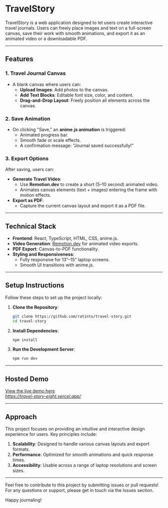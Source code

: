 # TravelStory

TravelStory is a web application designed to let users create interactive travel journals. Users can freely place images and text on a full-screen canvas, save their work with smooth animations, and export it as an animated video or a downloadable PDF.

---

## Features

### 1. Travel Journal Canvas
- A blank canvas where users can:
  - **Upload Images**: Add photos to the canvas.
  - **Add Text Blocks**: Editable font size, color, and content.
  - **Drag-and-Drop Layout**: Freely position all elements across the canvas.

### 2. Save Animation
- On clicking "Save," an **anime.js animation** is triggered:
  - Animated progress bar.
  - Smooth fade or scale effects.
  - A confirmation message: "Journal saved successfully!"

### 3. Export Options
After saving, users can:
- **Generate Travel Video**:
  - Use **Remotion.dev** to create a short (5–10 second) animated video.
  - Animates canvas elements (text + images) entering the frame with motion effects.
- **Export as PDF**:
  - Capture the current canvas layout and export it as a PDF file.

---

## Technical Stack

- **Frontend**: React, TypeScript, HTML, CSS, anime.js.
- **Video Generation**: [Remotion.dev](https://remotion.dev) for animated video exports.
- **PDF Export**: Canvas-to-PDF functionality.
- **Styling and Responsiveness**:
  - Fully responsive for 13”–15” laptop screens.
  - Smooth UI transitions with anime.js.

---

## Setup Instructions

Follow these steps to set up the project locally:

1. **Clone the Repository**:
   ```bash
   git clone https://github.com/ratinto/travel-story.git
   cd travel-story
   ```

2. **Install Dependencies**:
   ```bash
   npm install
   ```

3. **Run the Development Server**:
   ```bash
   npm run dev
   ```


---

## Hosted Demo

[View the live demo here](#)  
*https://travel-story-eight.vercel.app/*

---

## Approach

This project focuses on providing an intuitive and interactive design experience for users. Key principles include:

1. **Scalability**: Designed to handle various canvas layouts and export formats.
2. **Performance**: Optimized for smooth animations and quick response times.
3. **Accessibility**: Usable across a range of laptop resolutions and screen sizes.

---

Feel free to contribute to this project by submitting issues or pull requests! For any questions or support, please get in touch via the Issues section.

Happy journaling!